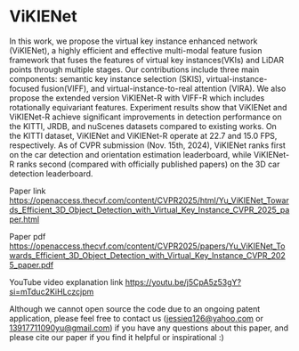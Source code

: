 # ViKIENet
In this work, we propose the virtual key instance enhanced network (ViKIENet), a highly efficient and effective multi-modal feature fusion
framework that fuses the features of virtual key instances(VKIs) and LiDAR points through multiple stages. Our contributions include three main components: semantic key
instance selection (SKIS), virtual-instance-focused fusion(VIFF), and virtual-instance-to-real attention (VIRA). We also propose the extended version ViKIENet-R with VIFF-R which includes rotationally equivariant features. Experiment results show that ViKIENet and ViKIENet-R achieve significant improvements in detection performance on the
KITTI, JRDB, and nuScenes datasets compared to existing works. On the KITTI dataset, ViKIENet and ViKIENet-R operate at 22.7 and 15.0 FPS, respectively. As of CVPR submission (Nov. 15th, 2024), ViKIENet ranks first on the car detection and orientation estimation leaderboard, while ViKIENet-R ranks second (compared with officially published papers) on the 3D car detection leaderboard.

Paper link
https://openaccess.thecvf.com/content/CVPR2025/html/Yu_ViKIENet_Towards_Efficient_3D_Object_Detection_with_Virtual_Key_Instance_CVPR_2025_paper.html

Paper pdf
https://openaccess.thecvf.com/content/CVPR2025/papers/Yu_ViKIENet_Towards_Efficient_3D_Object_Detection_with_Virtual_Key_Instance_CVPR_2025_paper.pdf

YouTube video explanation link
https://youtu.be/j5CpA5z53gY?si=mTduc2KiHLczcjpm

Although we cannot open source the code due to an ongoing patent application, please feel free to contact us (jessieq126@yahoo.com or 13917711090yu@gmail.com)
 if you have any questions about this paper, and please cite our paper if you find it helpful or inspirational :)
